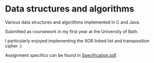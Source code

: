 # Data structures and algorithms

Various data structures and algorithms implemented in C and Java.

Submitted as coursework in my first year at the University of Bath.

I particularly enjoyed implementing the XOR linked list and transposition cipher :) 

Assignment specifics can be found in [Specification.pdf](./Specification.pdf).
